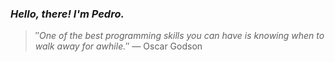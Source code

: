 ### *Hello, there! I'm Pedro.*
> ″*One of the best programming skills you can have is knowing when to walk away for awhile.*″
 — Oscar Godson
